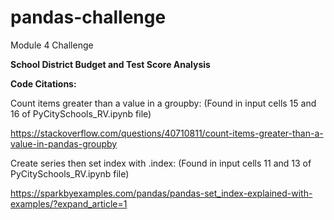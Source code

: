 # pandas-challenge
Module 4 Challenge

**School District Budget and Test Score Analysis**

**Code Citations:**

Count items greater than a value in a groupby:
(Found in input cells 15 and 16 of PyCitySchools_RV.ipynb file)

https://stackoverflow.com/questions/40710811/count-items-greater-than-a-value-in-pandas-groupby

Create series then set index with .index:
(Found in input cells 11 and 13 of PyCitySchools_RV.ipynb file)

https://sparkbyexamples.com/pandas/pandas-set_index-explained-with-examples/?expand_article=1
